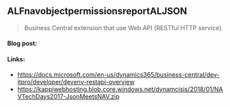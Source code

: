 ## ALFnavobjectpermissionsreportALJSON
> Business Central extension that use Web API (RESTful HTTP service).

#### Blog post: 


#### Links:
- https://docs.microsoft.com/en-us/dynamics365/business-central/dev-itpro/developer/devenv-restapi-overview 
- https://kappiwebhosting.blob.core.windows.net/dynamcisis/2018/01/NAVTechDays2017-JsonMeetsNAV.zip